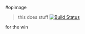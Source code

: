 #opimage
>this does stuff
[![Build Status](https://travis-ci.org/TeamMacLean/opimage.svg)](https://travis-ci.org/TeamMacLean/opimage)

for the win
